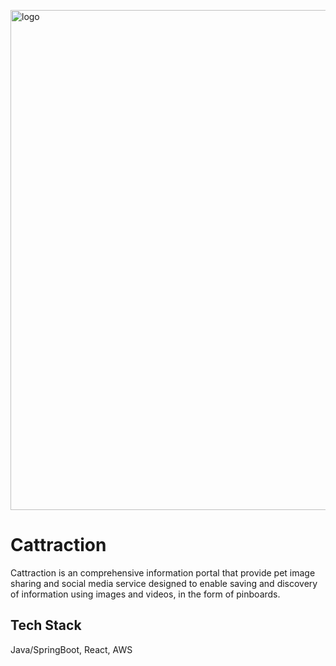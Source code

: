 <p align="left"><img width="800" alt="logo" src="https://user-images.githubusercontent.com/38336855/97132695-14c75e80-171e-11eb-997b-44e4ad28e193.png"></p>

# Cattraction

Cattraction is an comprehensive information portal that provide pet image sharing and social media service 
designed to enable saving and discovery of information using images and videos, in the form of pinboards.


## Tech Stack
Java/SpringBoot, React, AWS
